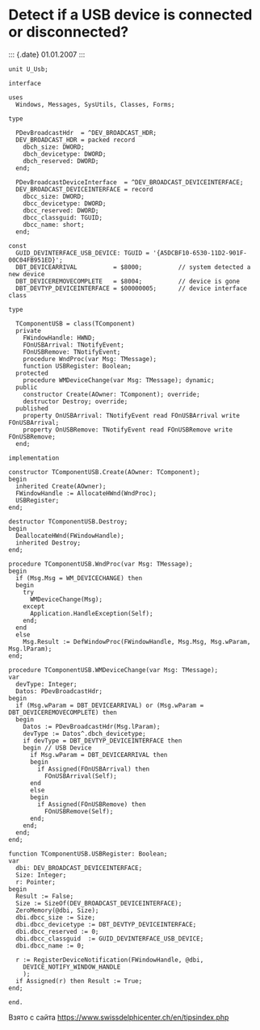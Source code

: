 Detect if a USB device is connected or disconnected?
====================================================

::: {.date}
01.01.2007
:::

    unit U_Usb;
     
    interface
     
    uses
      Windows, Messages, SysUtils, Classes, Forms;
     
    type
     
      PDevBroadcastHdr  = ^DEV_BROADCAST_HDR;
      DEV_BROADCAST_HDR = packed record
        dbch_size: DWORD;
        dbch_devicetype: DWORD;
        dbch_reserved: DWORD;
      end;
     
      PDevBroadcastDeviceInterface  = ^DEV_BROADCAST_DEVICEINTERFACE;
      DEV_BROADCAST_DEVICEINTERFACE = record
        dbcc_size: DWORD;
        dbcc_devicetype: DWORD;
        dbcc_reserved: DWORD;
        dbcc_classguid: TGUID;
        dbcc_name: short;
      end;
     
    const
      GUID_DEVINTERFACE_USB_DEVICE: TGUID = '{A5DCBF10-6530-11D2-901F-00C04FB951ED}';
      DBT_DEVICEARRIVAL          = $8000;          // system detected a new device
      DBT_DEVICEREMOVECOMPLETE   = $8004;          // device is gone
      DBT_DEVTYP_DEVICEINTERFACE = $00000005;      // device interface class
     
    type
     
      TComponentUSB = class(TComponent)
      private
        FWindowHandle: HWND;
        FOnUSBArrival: TNotifyEvent;
        FOnUSBRemove: TNotifyEvent;
        procedure WndProc(var Msg: TMessage);
        function USBRegister: Boolean;
      protected
        procedure WMDeviceChange(var Msg: TMessage); dynamic;
      public
        constructor Create(AOwner: TComponent); override;
        destructor Destroy; override;
      published
        property OnUSBArrival: TNotifyEvent read FOnUSBArrival write FOnUSBArrival;
        property OnUSBRemove: TNotifyEvent read FOnUSBRemove write FOnUSBRemove;
      end;
     
    implementation
     
    constructor TComponentUSB.Create(AOwner: TComponent);
    begin
      inherited Create(AOwner);
      FWindowHandle := AllocateHWnd(WndProc);
      USBRegister;
    end;
     
    destructor TComponentUSB.Destroy;
    begin
      DeallocateHWnd(FWindowHandle);
      inherited Destroy;
    end;
     
    procedure TComponentUSB.WndProc(var Msg: TMessage);
    begin
      if (Msg.Msg = WM_DEVICECHANGE) then 
      begin
        try
          WMDeviceChange(Msg);
        except
          Application.HandleException(Self);
        end;
      end
      else
        Msg.Result := DefWindowProc(FWindowHandle, Msg.Msg, Msg.wParam, Msg.lParam);
    end;
     
    procedure TComponentUSB.WMDeviceChange(var Msg: TMessage);
    var
      devType: Integer;
      Datos: PDevBroadcastHdr;
    begin
      if (Msg.wParam = DBT_DEVICEARRIVAL) or (Msg.wParam = DBT_DEVICEREMOVECOMPLETE) then 
      begin
        Datos := PDevBroadcastHdr(Msg.lParam);
        devType := Datos^.dbch_devicetype;
        if devType = DBT_DEVTYP_DEVICEINTERFACE then 
        begin // USB Device
          if Msg.wParam = DBT_DEVICEARRIVAL then 
          begin
            if Assigned(FOnUSBArrival) then
              FOnUSBArrival(Self);
          end 
          else 
          begin
            if Assigned(FOnUSBRemove) then
              FOnUSBRemove(Self);
          end;
        end;
      end;
    end;
     
    function TComponentUSB.USBRegister: Boolean;
    var
      dbi: DEV_BROADCAST_DEVICEINTERFACE;
      Size: Integer;
      r: Pointer;
    begin
      Result := False;
      Size := SizeOf(DEV_BROADCAST_DEVICEINTERFACE);
      ZeroMemory(@dbi, Size);
      dbi.dbcc_size := Size;
      dbi.dbcc_devicetype := DBT_DEVTYP_DEVICEINTERFACE;
      dbi.dbcc_reserved := 0;
      dbi.dbcc_classguid  := GUID_DEVINTERFACE_USB_DEVICE;
      dbi.dbcc_name := 0;
     
      r := RegisterDeviceNotification(FWindowHandle, @dbi,
        DEVICE_NOTIFY_WINDOW_HANDLE
        );
      if Assigned(r) then Result := True;
    end;
     
    end.

Взято с сайта <https://www.swissdelphicenter.ch/en/tipsindex.php>
